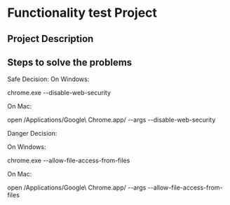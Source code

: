# Functionality test Project

## Project Description

## Steps to solve the problems
Safe Decision:
On Windows:

chrome.exe --disable-web-security

On Mac:

open /Applications/Google\ Chrome.app/ --args --disable-web-security

Danger Decision:

On Windows:

chrome.exe --allow-file-access-from-files

On Mac:

open /Applications/Google\ Chrome.app/ --args --allow-file-access-from-files
